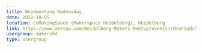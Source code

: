 ```yaml
---
title: Woodworking Wednesday
date: 2022-10-05
location: CoMakingSpace (Makerspace Heidelberg), Heidelberg
link: https://www.meetup.com/Heidelberg-Makers-Meetup/events/rdrmrsydcnbhb/
usergroup: makershd
type: usergroup
---
```

